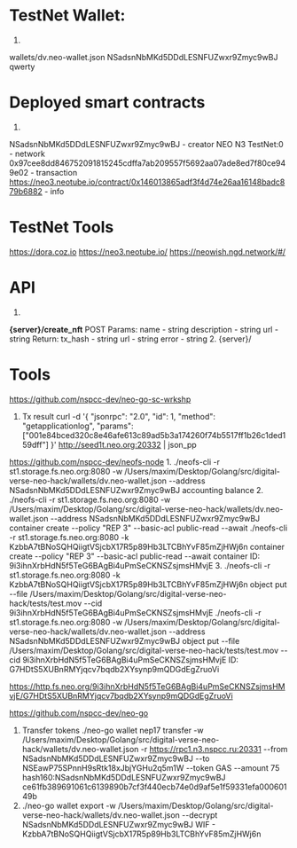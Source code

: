 # TestNet Wallet:
1. 
wallets/dv.neo-wallet.json
NSadsnNbMKd5DDdLESNFUZwxr9Zmyc9wBJ
qwerty

# Deployed smart contracts
1.
NSadsnNbMKd5DDdLESNFUZwxr9Zmyc9wBJ - creator
NEO N3 TestNet:0 - network
0x97cee8dd846752091815245cdffa7ab209557f5692aa07ade8ed7f80ce949e02 - transaction
https://neo3.neotube.io/contract/0x146013865adf3f4d74e26aa16148badc879b6882 - info

# TestNet Tools

https://dora.coz.io
https://neo3.neotube.io/
https://neowish.ngd.network/#/

# API

1.
**{server}/create_nft**
POST
Params: 
name - string
description - string
url - string
Return:
tx_hash - string
url - string
error - string
2.
{server}/


# Tools
https://github.com/nspcc-dev/neo-go-sc-wrkshp
1. Tx result
curl -d '{ "jsonrpc": "2.0", "id": 1, "method": "getapplicationlog", "params": ["001e84bced320c8e46afe613c89ad5b3a174260f74b5517ff1b26c1ded159dff"] }' http://seed1t.neo.org:20332 | json_pp


https://github.com/nspcc-dev/neofs-node
1. 
./neofs-cli -r st1.storage.fs.neo.org:8080 -w /Users/maxim/Desktop/Golang/src/digital-verse-neo-hack/wallets/dv.neo-wallet.json --address NSadsnNbMKd5DDdLESNFUZwxr9Zmyc9wBJ accounting balance
2. 
./neofs-cli -r st1.storage.fs.neo.org:8080 -w /Users/maxim/Desktop/Golang/src/digital-verse-neo-hack/wallets/dv.neo-wallet.json --address NSadsnNbMKd5DDdLESNFUZwxr9Zmyc9wBJ container create --policy "REP 3" --basic-acl public-read --await
./neofs-cli -r st1.storage.fs.neo.org:8080 -k KzbbA7tBNoSQHQiigtVSjcbX17R5p89Hb3LTCBhYvF85mZjHWj6n container create --policy "REP 3" --basic-acl public-read --await
container ID: 9i3ihnXrbHdN5f5TeG6BAgBi4uPmSeCKNSZsjmsHMvjE
3. 
./neofs-cli -r st1.storage.fs.neo.org:8080 -k KzbbA7tBNoSQHQiigtVSjcbX17R5p89Hb3LTCBhYvF85mZjHWj6n object put --file /Users/maxim/Desktop/Golang/src/digital-verse-neo-hack/tests/test.mov --cid 9i3ihnXrbHdN5f5TeG6BAgBi4uPmSeCKNSZsjmsHMvjE
./neofs-cli -r st1.storage.fs.neo.org:8080 -w /Users/maxim/Desktop/Golang/src/digital-verse-neo-hack/wallets/dv.neo-wallet.json --address NSadsnNbMKd5DDdLESNFUZwxr9Zmyc9wBJ object put --file /Users/maxim/Desktop/Golang/src/digital-verse-neo-hack/tests/test.mov --cid 9i3ihnXrbHdN5f5TeG6BAgBi4uPmSeCKNSZsjmsHMvjE
ID: G7HDtS5XUBnRMYjqcv7bqdb2XYsynp9mQDGdEgZruoVi

https://http.fs.neo.org/9i3ihnXrbHdN5f5TeG6BAgBi4uPmSeCKNSZsjmsHMvjE/G7HDtS5XUBnRMYjqcv7bqdb2XYsynp9mQDGdEgZruoVi

https://github.com/nspcc-dev/neo-go
1. Transfer tokens
   ./neo-go wallet nep17 transfer -w /Users/maxim/Desktop/Golang/src/digital-verse-neo-hack/wallets/dv.neo-wallet.json -r https://rpc1.n3.nspcc.ru:20331 --from NSadsnNbMKd5DDdLESNFUZwxr9Zmyc9wBJ --to NSEawP75SPnnH9sRtk18xJbjYGHu2q5m1W --token GAS --amount 75 hash160:NSadsnNbMKd5DDdLESNFUZwxr9Zmyc9wBJ
   ce61fb389691061c6139890b7cf3f440ecb74e0d9af5e1f59331efa00060149b
2. ./neo-go wallet export -w /Users/maxim/Desktop/Golang/src/digital-verse-neo-hack/wallets/dv.neo-wallet.json --decrypt NSadsnNbMKd5DDdLESNFUZwxr9Zmyc9wBJ
    WIF - KzbbA7tBNoSQHQiigtVSjcbX17R5p89Hb3LTCBhYvF85mZjHWj6n

